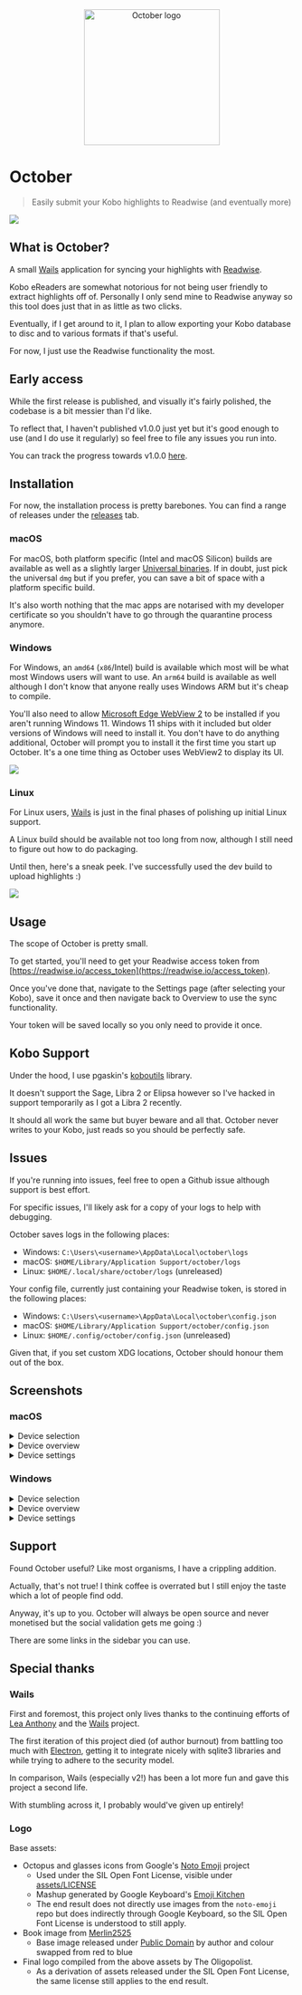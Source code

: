 <div align="center">
  <img alt="October logo" src="appicon.png" height="240" />
</div>

# October
> Easily submit your Kobo highlights to Readwise (and eventually more)

![](./docs/selector_main.png)

## What is October?

A small [Wails](https://github.com/wailsapp/wails) application for syncing your highlights with [Readwise](https://readwise.io).

Kobo eReaders are somewhat notorious for not being user friendly to extract highlights off of. Personally I only send mine to Readwise anyway so this tool does just that in as little as two clicks.

Eventually, if I get around to it, I plan to allow exporting your Kobo database to disc and to various formats if that's useful.

For now, I just use the Readwise functionality the most.

## Early access

While the first release is published, and visually it's fairly polished, the codebase is a bit messier than I'd like.

To reflect that, I haven't published v1.0.0 just yet but it's good enough to use (and I do use it regularly) so feel free to file any issues you run into.

You can track the progress towards v1.0.0 [here](https://github.com/marcus-crane/october/milestone/1).

## Installation

For now, the installation process is pretty barebones. You can find a range of releases under the [releases](https://github.com/marcus-crane/october/releases) tab.

### macOS

For macOS, both platform specific (Intel and macOS Silicon) builds are available as well as a slightly larger [Universal binaries](https://developer.apple.com/documentation/apple-silicon/building-a-universal-macos-binary). If in doubt, just pick the universal `dmg` but if you prefer, you can save a bit of space with a platform specific build.

It's also worth nothing that the mac apps are notarised with my developer certificate so you shouldn't have to go through the quarantine process anymore.

### Windows

For Windows, an `amd64` (`x86`/Intel) build is available which most will be what most Windows users will want to use. An `arm64` build is available as well although I don't know that anyone really uses Windows ARM but it's cheap to compile.

You'll also need to allow [Microsoft Edge WebView 2](https://docs.microsoft.com/en-us/microsoft-edge/webview2/) to be installed if you aren't running Windows 11. Windows 11 ships with it included but older versions of Windows will need to install it. You don't have to do anything additional, October will prompt you to install it the first time you start up October. It's a one time thing as October uses WebView2 to display its UI.

![](./docs/webview-win.png)

### Linux

For Linux users, [Wails](https://wails.io) is just in the final phases of polishing up initial Linux support.

A Linux build should be available not too long from now, although I still need to figure out how to do packaging.

Until then, here's a sneak peek. I've successfully used the dev build to upload highlights :)

![](./docs/overview-linux.png)

## Usage

The scope of October is pretty small.

To get started, you'll need to get your Readwise access token from [https://readwise.io/access_token](https://readwise.io/access_token).

Once you've done that, navigate to the Settings page (after selecting your Kobo), save it once and then navigate back to Overview to use the sync functionality.

Your token will be saved locally so you only need to provide it once.

## Kobo Support

Under the hood, I use pgaskin's [koboutils](https://github.com/pgaskin/koboutils) library.

It doesn't support the Sage, Libra 2 or Elipsa however so I've hacked in support temporarily as I got a Libra 2 recently.

It should all work the same but buyer beware and all that. October never writes to your Kobo, just reads so you should be perfectly safe.

## Issues

If you're running into issues, feel free to open a Github issue although support is best effort.

For specific issues, I'll likely ask for a copy of your logs to help with debugging.

October saves logs in the following places:

* Windows: `C:\Users\<username>\AppData\Local\october\logs`
* macOS: `$HOME/Library/Application Support/october/logs`
* Linux: `$HOME/.local/share/october/logs` (unreleased)

Your config file, currently just containing your Readwise token, is stored in the following places:

* Windows: `C:\Users\<username>\AppData\Local\october\config.json`
* macOS: `$HOME/Library/Application Support/october/config.json`
* Linux: `$HOME/.config/october/config.json` (unreleased)

Given that, if you set custom XDG locations, October should honour them out of the box.

## Screenshots

### macOS

<details><summary>Device selection</summary>

![](./docs/selector.png)

</details>

<details><summary>Device overview</summary>

![](./docs/overview.png)

</details>

<details><summary>Device settings</summary>

![](./docs/settings.png)

</details>

### Windows

<details><summary>Device selection</summary>

![](./docs/selector-win.png)

</details>

<details><summary>Device overview</summary>

![](./docs/overview-win.png)

</details>

<details><summary>Device settings</summary>

![](./docs/settings-win.png)

### Linux
  
Coming soon

</details>

## Support

Found October useful? Like most organisms, I have a crippling addition.

Actually, that's not true! I think coffee is overrated but I still enjoy the taste which a lot of people find odd.

Anyway, it's up to you. October will always be open source and never monetised but the social validation gets me going :)

There are some links in the sidebar you can use.

## Special thanks

### Wails

First and foremost, this project only lives thanks to the continuing efforts of [Lea Anthony](https://twitter.com/leaanthonycymru) and the [Wails](https://wails.io) project.

The first iteration of this project died (of author burnout) from battling too much with [Electron](https://www.electronjs.org/), getting it to integrate nicely with sqlite3 libraries and while trying to adhere to the security model.

In comparison, Wails (especially v2!) has been a lot more fun and gave this project a second life.

With stumbling across it, I probably would've given up entirely!

### Logo

Base assets:

- Octopus and glasses icons from Google's [Noto Emoji](https://github.com/googlefonts/noto-emoji/) project
  - Used under the SIL Open Font License, visible under [assets/LICENSE](assets/LICENSE)
  - Mashup generated by Google Keyboard's [Emoji Kitchen](https://blog.google/products/android/emoji-kitchen-new-mashups-mixing-experience/)
  - The end result does not directly use images from the `noto-emoji` repo but does indirectly through Google Keyboard, so the SIL Open Font License is understood to still apply.
- Book image from [Merlin2525](http://www.freestockphotos.biz/stockphoto/14305)
  - Base image released under [Public Domain](https://creativecommons.org/publicdomain/zero/1.0/) by author and colour swapped from red to blue
- Final logo compiled from the above assets by The Oligopolist.
  - As a derivation of assets released under the SIL Open Font License, the same license still applies to the end result.
